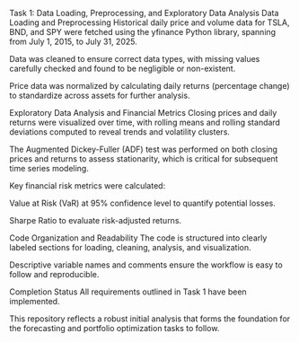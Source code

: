 Task 1: Data Loading, Preprocessing, and Exploratory Data Analysis
Data Loading and Preprocessing
Historical daily price and volume data for TSLA, BND, and SPY were fetched using the yfinance Python library, spanning from July 1, 2015, to July 31, 2025.

Data was cleaned to ensure correct data types, with missing values carefully checked and found to be negligible or non-existent.

Price data was normalized by calculating daily returns (percentage change) to standardize across assets for further analysis.

Exploratory Data Analysis and Financial Metrics
Closing prices and daily returns were visualized over time, with rolling means and rolling standard deviations computed to reveal trends and volatility clusters.

The Augmented Dickey-Fuller (ADF) test was performed on both closing prices and returns to assess stationarity, which is critical for subsequent time series modeling.

Key financial risk metrics were calculated:

Value at Risk (VaR) at 95% confidence level to quantify potential losses.

Sharpe Ratio to evaluate risk-adjusted returns.

Code Organization and Readability
The code is structured into clearly labeled sections for loading, cleaning, analysis, and visualization.

Descriptive variable names and comments ensure the workflow is easy to follow and reproducible.

Completion Status
All requirements outlined in Task 1 have been implemented.

This repository reflects a robust initial analysis that forms the foundation for the forecasting and portfolio optimization tasks to follow.